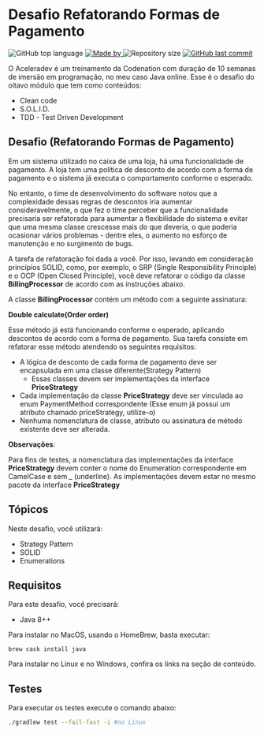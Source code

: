 # Desafio Refatorando Formas de Pagamento

<p>
    <img alt="GitHub top language" src="https://img.shields.io/github/languages/top/my-study-area/
desafio-aceleradev-java-refatorando-formas-pagamento">
    <a href="https://github.com/my-study-area">
        <img alt="Made by" src="https://img.shields.io/badge/made%20by-adriano%20avelino-gree">
    </a>
    <img alt="Repository size" src="https://img.shields.io/github/repo-size/my-study-area/
desafio-aceleradev-java-refatorando-formas-pagamento">
    <a href="https://github.com/EliasGcf/readme-template/commits/master">
    <img alt="GitHub last commit" src="https://img.shields.io/github/last-commit/my-study-area/
desafio-aceleradev-java-refatorando-formas-pagamento">
    </a>
</p>

O Aceleradev é um treinamento da Codenation com duração de 10 semanas de imersão em programação, no meu caso Java online. Esse é o desafio do oitavo módulo que tem como conteúdos:

- Clean code
- S.O.L.I.D.
- TDD - Test Driven Development

## Desafio (Refatorando Formas de Pagamento)
Em um sistema utilizado no caixa de uma loja, há uma funcionalidade de pagamento.
A loja tem uma política de desconto de acordo com a forma de pagamento e o sistema já executa o comportamento conforme o esperado.

No entanto, o time de desenvolvimento do software notou que a complexidade dessas regras de descontos iria aumentar consideravelmente, o que fez o time perceber que a funcionalidade precisaria ser refatorada para aumentar a flexibilidade do sistema e evitar que uma mesma classe crescesse mais do que deveria, o que poderia ocasionar vários problemas - dentre eles, o aumento no esforço de manutenção e no surgimento de bugs.

A tarefa de refatoração foi dada a você. Por isso, levando em consideração princípios SOLID, como, por exemplo, o SRP (Single Responsibility Principle) e o OCP (Open Closed Principle), você deve refatorar o código da classe **BillingProcessor** de acordo com as instruções abaixo.

A classe **BillingProcessor** contém  um método com a seguinte assinatura:

**Double calculate(Order order)**

Esse método já está funcionando conforme o esperado, aplicando descontos de acordo com a forma de pagamento. Sua tarefa consiste em refatorar esse método atendendo os seguintes requisitos:
- A lógica de desconto de cada forma de pagamento deve ser encapsulada em uma classe diferente(Strategy Pattern)
    - Essas classes devem ser implementações da interface **PriceStrategy**
- Cada implementação da classe **PriceStrategy** deve ser vinculada ao enum PaymentMethod correspondente (Esse enum já possui um atributo chamado priceStrategy, utilize-o)
- Nenhuma nomenclatura de classe, atributo ou assinatura de método existente deve ser alterada.

**Observações**:

Para fins de testes, a nomenclatura das implementações da interface **PriceStrategy** devem conter o nome do Enumeration correspondente em CamelCase e sem _ (underline).
As implementações devem estar no mesmo pacote da interface **PriceStrategy** 

 

## Tópicos

Neste desafio, você utilizará:

- Strategy Pattern
- SOLID
- Enumerations

## Requisitos
Para este desafio, você precisará:

- Java 8++

Para instalar no MacOS, usando o HomeBrew, basta executar:

    brew cask install java

Para instalar no Linux e no Windows, confira os links na seção de conteúdo.

## Testes
Para executar os testes execute o comando abaixo:
```bash
./gradlew test --fail-fast -i #no Linux
